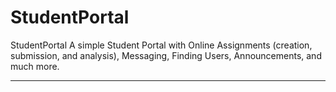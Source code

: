 # StudentPortal
StudentPortal
A simple Student Portal with Online Assignments (creation, submission, and analysis), 
Messaging, Finding Users, Announcements, and much more.
<hr>
